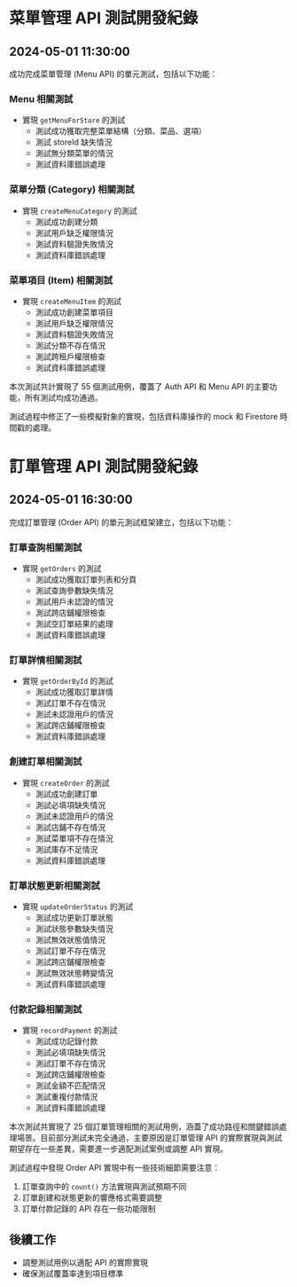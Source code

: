 # 菜單管理 API 測試開發紀錄

## 2024-05-01 11:30:00

成功完成菜單管理 (Menu API) 的單元測試，包括以下功能：

### Menu 相關測試
- 實現 `getMenuForStore` 的測試
  - 測試成功獲取完整菜單結構（分類、菜品、選項）
  - 測試 storeId 缺失情況
  - 測試無分類菜單的情況
  - 測試資料庫錯誤處理

### 菜單分類 (Category) 相關測試
- 實現 `createMenuCategory` 的測試
  - 測試成功創建分類
  - 測試用戶缺乏權限情況
  - 測試資料驗證失敗情況
  - 測試資料庫錯誤處理

### 菜單項目 (Item) 相關測試
- 實現 `createMenuItem` 的測試
  - 測試成功創建菜單項目
  - 測試用戶缺乏權限情況
  - 測試資料驗證失敗情況
  - 測試分類不存在情況
  - 測試跨租戶權限檢查
  - 測試資料庫錯誤處理

本次測試共計實現了 55 個測試用例，覆蓋了 Auth API 和 Menu API 的主要功能，所有測試均成功通過。

測試過程中修正了一些模擬對象的實現，包括資料庫操作的 mock 和 Firestore 時間戳的處理。

# 訂單管理 API 測試開發紀錄

## 2024-05-01 16:30:00

完成訂單管理 (Order API) 的單元測試框架建立，包括以下功能：

### 訂單查詢相關測試
- 實現 `getOrders` 的測試
  - 測試成功獲取訂單列表和分頁
  - 測試查詢參數缺失情況
  - 測試用戶未認證的情況
  - 測試跨店鋪權限檢查
  - 測試空訂單結果的處理
  - 測試資料庫錯誤處理

### 訂單詳情相關測試
- 實現 `getOrderById` 的測試
  - 測試成功獲取訂單詳情
  - 測試訂單不存在情況
  - 測試未認證用戶的情況
  - 測試跨店鋪權限檢查
  - 測試資料庫錯誤處理

### 創建訂單相關測試
- 實現 `createOrder` 的測試
  - 測試成功創建訂單
  - 測試必填項缺失情況
  - 測試未認證用戶的情況
  - 測試店鋪不存在情況
  - 測試菜單項不存在情況
  - 測試庫存不足情況
  - 測試資料庫錯誤處理

### 訂單狀態更新相關測試
- 實現 `updateOrderStatus` 的測試
  - 測試成功更新訂單狀態
  - 測試狀態參數缺失情況
  - 測試無效狀態值情況
  - 測試訂單不存在情況
  - 測試跨店鋪權限檢查
  - 測試無效狀態轉變情況
  - 測試資料庫錯誤處理

### 付款記錄相關測試
- 實現 `recordPayment` 的測試
  - 測試成功記錄付款
  - 測試必填項缺失情況
  - 測試訂單不存在情況
  - 測試跨店鋪權限檢查
  - 測試金額不匹配情況
  - 測試重複付款情況
  - 測試資料庫錯誤處理

本次測試共實現了 25 個訂單管理相關的測試用例，涵蓋了成功路徑和關鍵錯誤處理場景。目前部分測試未完全通過，主要原因是訂單管理 API 的實際實現與測試期望存在一些差異，需要進一步適配測試案例或調整 API 實現。

測試過程中發現 Order API 實現中有一些技術細節需要注意：
1. 訂單查詢中的 `count()` 方法實現與測試預期不同
2. 訂單創建和狀態更新的響應格式需要調整
3. 訂單付款記錄的 API 存在一些功能限制

## 後續工作
- 調整測試用例以適配 API 的實際實現
- 確保測試覆蓋率達到項目標準 